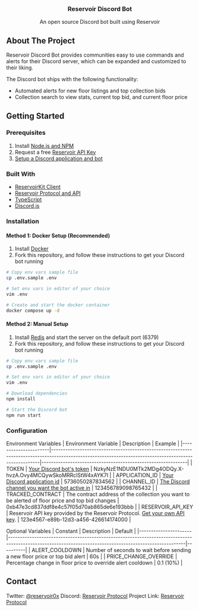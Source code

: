 ### <div align="center">Reservoir Discord Bot</div>

<div align="center">An open source Discord bot built using Reservoir</div>

## About The Project

Reservoir Discord Bot provides communities easy to use commands and alerts for their
Discord server, which can be expanded and customized to their liking.

The Discord bot ships with the following functionality:

- Automated alerts for new floor listings and top collection bids
- Collection search to view stats, current top bid, and current floor price

## Getting Started

### Prerequisites

1. Install [Node.js and NPM](https://docs.npmjs.com/downloading-and-installing-node-js-and-npm)
2. Request a free [Reservoir API Key](https://docs.reservoir.tools/reference/overview#/0.%20Auth/postApikeys)
3. [Setup a Discord application and bot](https://discordjs.guide/preparations/setting-up-a-bot-application.html#setting-up-a-bot-application)

### Built With

- [ReservoirKit Client](https://docs.reservoir.tools/docs/reservoirkit-client)
- [Reservoir Protocol and API](https://reservoir.tools/)
- [TypeScript](https://www.typescriptlang.org/)
- [Discord.js](https://discord.js.org/#/)

### Installation

#### Method 1: Docker Setup (Recommended)

1. Install [Docker](https://docs.docker.com/compose/install/)
2. Fork this repository, and follow these instructions to get your Discord bot running

```bash
# Copy env vars sample file
cp .env.sample .env

# Set env vars in editor of your choice
vim .env

# Create and start the docker container
docker compose up -d
```

#### Method 2: Manual Setup

1. Install [Redis](https://redis.io/docs/getting-started/installation/) and start the server on the default port (6379)
2. Fork this repository, and follow these instructions to get your Discord bot running

```bash
# Copy env vars sample file
cp .env.sample .env

# Set env vars in editor of your choice
vim .env

# Download dependencies
npm install

# Start the Discord bot
npm run start
```

### Configuration

Environment Variables
| Environment Variable | Description | Example |
|----------------------|-------------------------------------------------------------------------------------------------------------------------------------------------------|-------------------------------------------------------------|
| TOKEN | [Your Discord bot's token](https://discordjs.guide/preparations/setting-up-a-bot-application.html#your-bot-s-token) | NzkyNzE1NDU0MTk2MDg4ODQy.X-hvzA.Ovy4MCQywSkoMRRclStW4xAYK7I |
| APPLICATION_ID | [Your Discord application id](https://support-dev.discord.com/hc/en-us/articles/360028717192-Where-can-I-find-my-Application-Team-Server-ID-) | 5736050287834562 |
| CHANNEL_ID | [The Discord channel you want the bot active in](https://support.discord.com/hc/en-us/articles/206346498-Where-can-I-find-my-User-Server-Message-ID-) | 123456789098765432 |
| TRACKED_CONTRACT | The contract address of the collection you want to be alerted of floor price and top bid changes | 0xb47e3cd837ddf8e4c57f05d70ab865de6e193bbb |
| RESERVOIR_API_KEY | Reservoir API key provided by the Reservoir Protocol. [Get your own API key](https://api.reservoir.tools/#/0.%20Auth/postApikeys). | 123e4567-e89b-12d3-a456-426614174000 |

Optional Variables
| Constant | Description | Default |
|----------------------|--------------------------------------------------------------------------------------------------------------------------------------------------------|----------|
| ALERT_COOLDOWN | Number of seconds to wait before sending a new floor price or top bid alert | 60s |
| PRICE_CHANGE_OVERRIDE | Percentage change in floor price to override alert cooldown | 0.1 (10%) |

## Contact

Twitter: [@reservoir0x](https://twitter.com/reservoir0x)
Discord: [Reservoir Protocol](https://discord.gg/j5K9fESNwh)
Project Link: [Reservoir Protocol](https://reservoirprotocol.github.io/)
